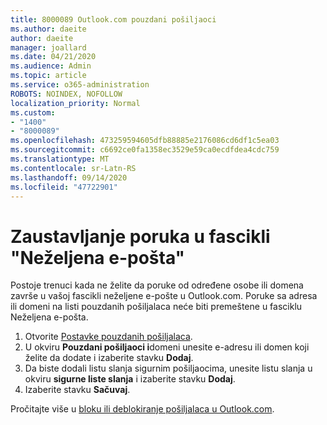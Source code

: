 ```yaml
---
title: 8000089 Outlook.com pouzdani pošiljaoci
ms.author: daeite
author: daeite
manager: joallard
ms.date: 04/21/2020
ms.audience: Admin
ms.topic: article
ms.service: o365-administration
ROBOTS: NOINDEX, NOFOLLOW
localization_priority: Normal
ms.custom:
- "1400"
- "8000089"
ms.openlocfilehash: 473259594605dfb88885e2176086cd6df1c5ea03
ms.sourcegitcommit: c6692ce0fa1358ec3529e59ca0ecdfdea4cdc759
ms.translationtype: MT
ms.contentlocale: sr-Latn-RS
ms.lasthandoff: 09/14/2020
ms.locfileid: "47722901"
---
```

# <a name="stop-messages-from-going-into-your-junk-email-folder"></a>Zaustavljanje poruka u fascikli "Neželjena e-pošta"

Postoje trenuci kada ne želite da poruke od određene osobe ili domena završe u vašoj fascikli neželjene e-pošte u Outlook.com. Poruke sa adresa ili domeni na listi pouzdanih pošiljalaca neće biti premeštene u fasciklu Neželjena e-pošta.

1. Otvorite [Postavke pouzdanih pošiljalaca](https://go.microsoft.com/fwlink/?linkid=2035804).
2. U okviru **Pouzdani pošiljaoci i**domeni unesite e-adresu ili domen koji želite da dodate i izaberite stavku **Dodaj**.
3. Da biste dodali listu slanja sigurnim pošiljaocima, unesite listu slanja u okviru **sigurne liste slanja** i izaberite stavku **Dodaj**.
4. Izaberite stavku **Sačuvaj**.

Pročitajte više u [bloku ili deblokiranje pošiljalaca u Outlook.com](https://support.office.com/article/afba1c94-77bb-4f50-8b85-057cf52f4d5e?wt.mc_id=Office_Outlook_com_Alchemy).